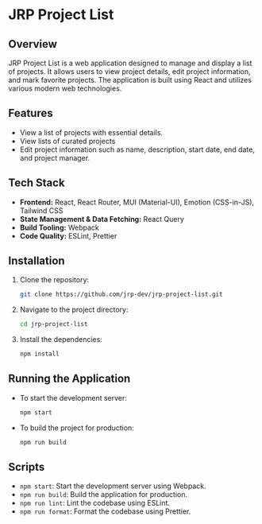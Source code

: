 # JRP Project List

## Overview

JRP Project List is a web application designed to manage and display a list of projects. It allows users to view project details, edit project information, and mark favorite projects. The application is built using React and utilizes various modern web technologies.

## Features

- View a list of projects with essential details.
- View lists of curated projects
- Edit project information such as name, description, start date, end date, and project manager.

## Tech Stack

- **Frontend:** React, React Router, MUI (Material-UI), Emotion (CSS-in-JS), Tailwind CSS
- **State Management & Data Fetching:** React Query
- **Build Tooling:** Webpack
- **Code Quality:** ESLint, Prettier

## Installation

1. Clone the repository:

   ```bash
   git clone https://github.com/jrp-dev/jrp-project-list.git
   ```

2. Navigate to the project directory:

   ```bash
   cd jrp-project-list
   ```

3. Install the dependencies:

   ```bash
   npm install
   ```

## Running the Application

- To start the development server:

  ```bash
  npm start
  ```

- To build the project for production:

  ```bash
  npm run build
  ```

## Scripts

- `npm start`: Start the development server using Webpack.
- `npm run build`: Build the application for production.
- `npm run lint`: Lint the codebase using ESLint.
- `npm run format`: Format the codebase using Prettier.
